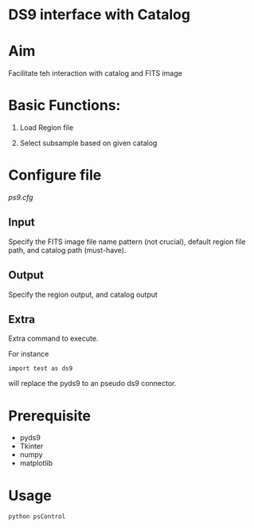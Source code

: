 DS9 interface with Catalog
==========================

# Aim

Facilitate teh interaction with catalog and FITS image

# Basic Functions:

1. Load Region file

2. Select subsample based on given catalog

# Configure file

*ps9.cfg*

## Input

Specify the FITS image file name pattern (not crucial), default region file path, and catalog path (must-have).

## Output

Specify the region output, and catalog output

## Extra

Extra command to execute.

For instance

    import test as ds9

will replace the pyds9 to an pseudo ds9 connector.

# Prerequisite

+ pyds9
+ Tkinter
+ numpy
+ matplotlib

# Usage

    python psControl
